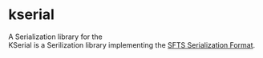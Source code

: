 # kserial
A Serialization library for the   
KSerial is a Serilization library implementing the [SFTS Serialization Format](https://github.com/NKb03/kserial/blob/master/docs/sfts.md).
